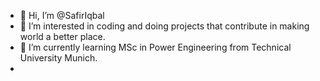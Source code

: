 - 👋 Hi, I’m @SafirIqbal
- 👀 I’m interested in coding and doing projects that contribute in making world a better place.
- 🌱 I’m currently learning MSc in Power Engineering from Technical University Munich.
- 

<!---
SafirIqbal/SafirIqbal is a ✨ special ✨ repository because its `README.md` (this file) appears on your GitHub profile.
You can click the Preview link to take a look at your changes.
--->
